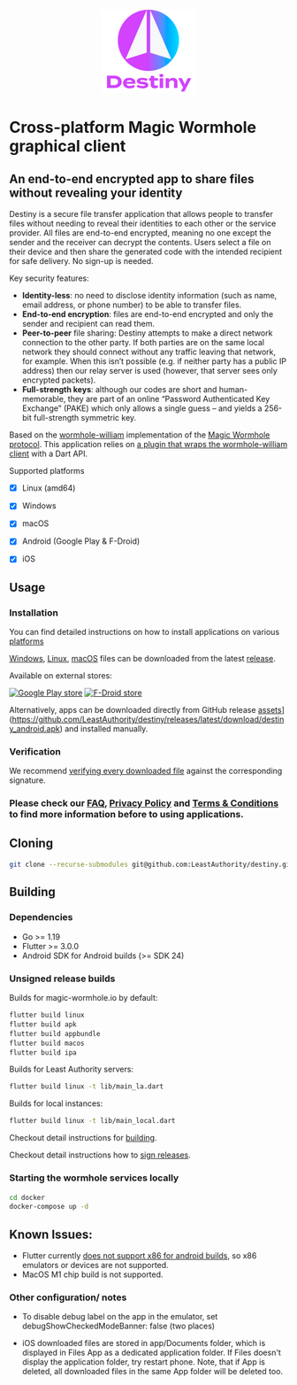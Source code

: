<h1 align="center">
  <img src="https://github.com/LeastAuthority/destiny/raw/main/assets/images/intro-logo.png" height="150" alt="Destiny">
</h1>

# Cross-platform Magic Wormhole graphical client

## An end-to-end encrypted app to share files without revealing your identity 

Destiny is a secure file transfer application that allows people to transfer files without needing to reveal their identities to each other or the service provider. All files are end-to-end encrypted, meaning no one except the sender and the receiver can decrypt the contents. Users select a file on their device and then share the generated code with the intended recipient for safe delivery. No sign-up is needed.

Key security features:

- **Identity-less**: no need to disclose identity information (such as name, email address, or phone number) to be able to transfer files.
- **End-to-end encryption**: files are end-to-end encrypted and only the sender and recipient can read them.
- **Peer-to-peer** file sharing: Destiny attempts to make a direct network connection to the other party. If both parties are on the same local network they should connect without any traffic leaving that network, for example. When this isn’t possible (e.g. if neither party has a public IP address) then our relay server is used (however, that server sees only encrypted packets).
- **Full-strength keys**: although our codes are short and human-memorable, they are part of an online “Password Authenticated Key Exchange” (PAKE) which only allows a single guess – and yields a 256-bit full-strength symmetric key.


Based on the [wormhole-william](https://github.com/LeastAuthority/wormhole-william)
implementation of the [Magic Wormhole protocol](https://github.com/magic-wormhole/magic-wormhole).
This application relies on [a plugin that wraps the wormhole-william client](https://github.com/LeastAuthority/dart_wormhole_william)
with a Dart API.

Supported platforms

- [x] Linux (amd64)
- [x] Windows
- [x] macOS
- [x] Android (Google Play & F-Droid)
- [x] iOS


## Usage

### Installation

You can find detailed instructions on how to install applications on various [platforms](https://github.com/LeastAuthority/destiny/blob/main/doc/installation.md)

[Windows](https://github.com/LeastAuthority/destiny/releases/latest/download/destiny_windows.msix), [Linux](https://github.com/LeastAuthority/destiny/releases/latest/download/destiny_linux_amd64.AppImage), [macOS](https://github.com/LeastAuthority/destiny/releases/latest/download/destiny_macos.dmg) files can be downloaded from the latest [release](https://github.com/LeastAuthority/destiny/releases/latest).

Available on external stores:

[<img src="assets/images/google-play-store-label.png" height="40" alt="Google Play store">](https://play.google.com/store/apps/details?id=com.leastauthority.destiny)
[<img src="assets/images/f-droid-store-label.png" height="40" alt="F-Droid  store">](https://f-droid.org/en/packages/com.leastauthority.destiny/)

Alternatively, apps can be downloaded directly from GitHub release [assets](https://github.com/LeastAuthority/destiny/releases/latest/download/destiny_android.apk)](https://github.com/LeastAuthority/destiny/releases/latest/download/destiny_android.apk) and installed manually.


### Verification

We recommend [verifying every downloaded file](https://github.com/LeastAuthority/destiny/blob/main/doc/releases.md) against the corresponding signature.

### Please check our [**FAQ**](https://github.com/LeastAuthority/destiny/blob/main/FAQ.md), [**Privacy Policy**](https://github.com/LeastAuthority/destiny/blob/main/PRIVACY-POLICY.md) and [**Terms & Conditions**](https://github.com/LeastAuthority/destiny/blob/main/TERMS.md) to find more information before to using applications.


## Cloning

```bash
git clone --recurse-submodules git@github.com:LeastAuthority/destiny.git
```

## Building

### Dependencies

- Go >= 1.19
- Flutter >= 3.0.0
- Android SDK for Android builds (>= SDK 24)

### Unsigned release builds

Builds for magic-wormhole.io by default:

```bash
flutter build linux
flutter build apk
flutter build appbundle
flutter build macos
flutter build ipa
```

Builds for Least Authority servers:

```bash
flutter build linux -t lib/main_la.dart
```

Builds for local instances:

```bash
flutter build linux -t lib/main_local.dart
```

Checkout detail instructions for [building](https://github.com/LeastAuthority/destiny/blob/main/doc/building.md).

Checkout detail instructions how to [sign releases](https://github.com/LeastAuthority/destiny/blob/main/doc/releases.md).


### Starting the wormhole services locally

```bash
cd docker
docker-compose up -d
```

## Known Issues:
- Flutter currently [does not support x86 for android builds](https://github.com/flutter/flutter/issues/9253),
so x86 emulators or devices are not supported.
- MacOS M1 chip build is not supported.

### Other configuration/ notes

- To disable debug label on the app in the emulator, set debugShowCheckedModeBanner: false (two places)

- iOS downloaded files are stored in app/Documents folder, which is displayed in Files App as a dedicated application folder. If Files doesn't display the application folder, try restart phone.
Note, that if App is deleted, all downloaded files in the same App folder will be deleted too.